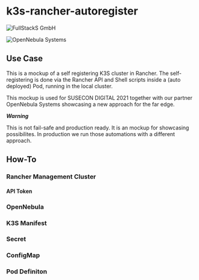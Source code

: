 # k3s-rancher-autoregister

![FullStackS GmbH](https://static.wixstatic.com/media/09b67c_95629a63c35b44f581d199a824b2e99d~mv2.png/v1/fill/w_494,h_106,al_c,q_85,usm_0.66_1.00_0.01/Logo_final-01-removebg-preview.webp )

![OpenNebula Systems](https://opennebula.io/wp-content/uploads/2020/04/opennebula_cloud_logo_white_bg.svg )

## Use Case

This is a mockup of a self registering K3S cluster in Rancher.
The self-registering is done via the Rancher API and Shell scripts inside a (auto deployed) Pod, running in the local cluster.

This mockup is used for SUSECON DIGITAL 2021 together
with our partner OpenNebula Systems showcasing a new approach for the far edge.

***Warning***

This is not fail-safe and production ready.
It is an mockup for showcasing possibilites.
In production we run those automations with a different approach.

## How-To

### Rancher Management Cluster

#### API Token

### OpenNebula 

### K3S Manifest

### Secret

### ConfigMap

### Pod Definiton
